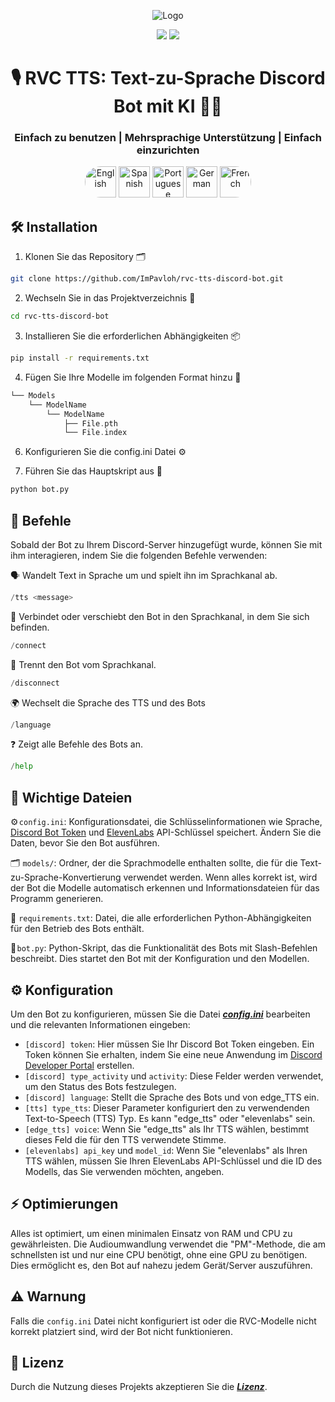 <div align="center">
  
![Logo](https://support.discord.com/hc/article_attachments/115002567312/Robot.gif)
  
<a href="https://github.com/ImPavloh/cpu-rvc-tts-discord-bot" target="_blank"><img src="https://img.shields.io/github/license/impavloh/cpu-rvc-tts-discord-bot?style=for-the-badge&logo=github&logoColor=white"></a>
<a href="https://twitter.com/ImPavloh" target="_blank"><img src="https://img.shields.io/badge/Pavloh-%231DA1F2.svg?style=for-the-badge&logo=twitter&logoColor=white"></a>

<h1>🎙️ RVC TTS: Text-zu-Sprache Discord Bot mit KI 🤖💬</h1>
<h3>Einfach zu benutzen | Mehrsprachige Unterstützung | Einfach einzurichten</h3>
<a href="README_en.md"><img alt="English" src="https://unpkg.com/language-icons/icons/en.svg" width="50px" style="border-top-left-radius: 25px; border-bottom-left-radius: 25px;"></a>
<a href="README_es.md"><img alt="Spanish" src="https://unpkg.com/language-icons/icons/es.svg" width="50px"></a>
<a href="README_pt.md"><img alt="Portuguese" src="https://unpkg.com/language-icons/icons/pt.svg" width="50px"></a>
<a href="README_de.md"><img alt="German" src="https://unpkg.com/language-icons/icons/de.svg" width="50px"></a>
<a href="README_fr.md"><img alt="French" src="https://unpkg.com/language-icons/icons/fr.svg" width="50px" style="border-top-right-radius: 25px; border-bottom-right-radius: 25px;"></a>
</div>

## 🛠️ Installation

1. Klonen Sie das Repository 🗂️ 
```bash
git clone https://github.com/ImPavloh/rvc-tts-discord-bot.git
```

2. Wechseln Sie in das Projektverzeichnis 📁 
```bash
cd rvc-tts-discord-bot
```

3. Installieren Sie die erforderlichen Abhängigkeiten 📦
```bash
pip install -r requirements.txt
```

4. Fügen Sie Ihre Modelle im folgenden Format hinzu 📂
```Swift
└── Models
    └── ModelName
        └── ModelName
            ├── File.pth
            └── File.index
```

6. Konfigurieren Sie die config.ini Datei ⚙️

7. Führen Sie das Hauptskript aus 🚀
```bash
python bot.py
```

## 📝 Befehle 

Sobald der Bot zu Ihrem Discord-Server hinzugefügt wurde, können Sie mit ihm interagieren, indem Sie die folgenden Befehle verwenden:

🗣️ Wandelt Text in Sprache um und spielt ihn im Sprachkanal ab.
```python
/tts <message>
```

🔗 Verbindet oder verschiebt den Bot in den Sprachkanal, in dem Sie sich befinden.
```python
/connect
```

🔌 Trennt den Bot vom Sprachkanal.
```python
/disconnect
```

🌍 Wechselt die Sprache des TTS und des Bots
```python
/language
```

❓ Zeigt alle Befehle des Bots an.
```python
/help
```

## 📄 Wichtige Dateien

⚙️ `config.ini`: Konfigurationsdatei, die Schlüsselinformationen wie Sprache, [Discord Bot Token](https://discord.com/developers/applications) und [ElevenLabs](https://elevenlabs.io) API-Schlüssel speichert. Ändern Sie die Daten, bevor Sie den Bot ausführen.

🗂️ `models/`: Ordner, der die Sprachmodelle enthalten sollte, die für die Text-zu-Sprache-Konvertierung verwendet werden. Wenn alles korrekt ist, wird der Bot die Modelle automatisch erkennen und Informationsdateien für das Programm generieren.

📑 `requirements.txt`: Datei, die alle erforderlichen Python-Abhängigkeiten für den Betrieb des Bots enthält.

🤖 `bot.py`: Python-Skript, das die Funktionalität des Bots mit Slash-Befehlen beschreibt. Dies startet den Bot mit der Konfiguration und den Modellen.

## ⚙️ Konfiguration

Um den Bot zu konfigurieren, müssen Sie die Datei ***[config.ini](https://github.com/ImPavloh/cpu-rvc-tts-discord-bot/blob/main/config.ini)*** bearbeiten und die relevanten Informationen eingeben:

- `[discord] token`: Hier müssen Sie Ihr Discord Bot Token eingeben. Ein Token können Sie erhalten, indem Sie eine neue Anwendung im [Discord Developer Portal](https://discord.com/developers/applications) erstellen.
- `[discord] type_activity` und `activity`: Diese Felder werden verwendet, um den Status des Bots festzulegen.
- `[discord] language`: Stellt die Sprache des Bots und von edge_TTS ein.
- `[tts] type_tts`: Dieser Parameter konfiguriert den zu verwendenden Text-to-Speech (TTS) Typ. Es kann "edge_tts" oder "elevenlabs" sein.
- `[edge_tts] voice`: Wenn Sie "edge_tts" als Ihr TTS wählen, bestimmt dieses Feld die für den TTS verwendete Stimme.
- `[elevenlabs] api_key` und `model_id`: Wenn Sie "elevenlabs" als Ihren TTS wählen, müssen Sie Ihren ElevenLabs API-Schlüssel und die ID des Modells, das Sie verwenden möchten, angeben.

## ⚡ Optimierungen

Alles ist optimiert, um einen minimalen Einsatz von RAM und CPU zu gewährleisten. Die Audioumwandlung verwendet die "PM"-Methode, die am schnellsten ist und nur eine CPU benötigt, ohne eine GPU zu benötigen. Dies ermöglicht es, den Bot auf nahezu jedem Gerät/Server auszuführen.

## ⚠️ Warnung

Falls die `config.ini` Datei nicht konfiguriert ist oder die RVC-Modelle nicht korrekt platziert sind, wird der Bot nicht funktionieren.

## 📝 Lizenz

Durch die Nutzung dieses Projekts akzeptieren Sie die ***[Lizenz](https://github.com/ImPavloh/rvc-tts-discord-bot/blob/main/LICENSE)***.